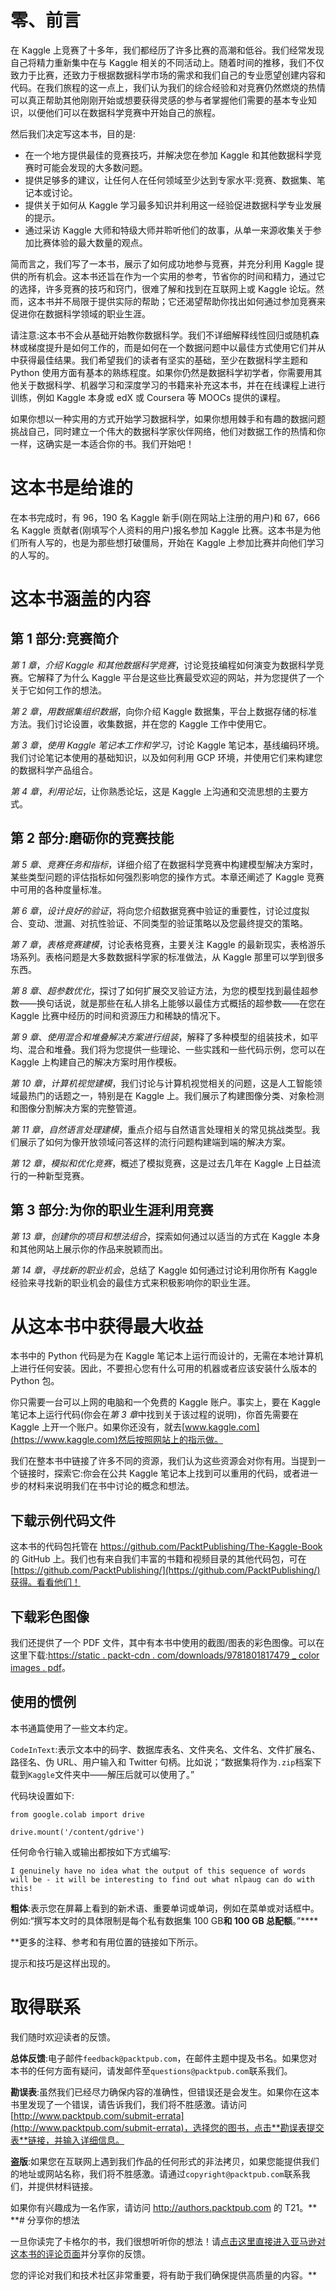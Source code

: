 

# 零、前言

在 Kaggle 上竞赛了十多年，我们都经历了许多比赛的高潮和低谷。我们经常发现自己将精力重新集中在与 Kaggle 相关的不同活动上。随着时间的推移，我们不仅致力于比赛，还致力于根据数据科学市场的需求和我们自己的专业愿望创建内容和代码。在我们旅程的这一点上，我们认为我们的综合经验和对竞赛仍然燃烧的热情可以真正帮助其他刚刚开始或想要获得灵感的参与者掌握他们需要的基本专业知识，以便他们可以在数据科学竞赛中开始自己的旅程。

然后我们决定写这本书，目的是:

*   在一个地方提供最佳的竞赛技巧，并解决您在参加 Kaggle 和其他数据科学竞赛时可能会发现的大多数问题。
*   提供足够多的建议，让任何人在任何领域至少达到专家水平:竞赛、数据集、笔记本或讨论。
*   提供关于如何从 Kaggle 学习最多知识并利用这一经验促进数据科学专业发展的提示。
*   通过采访 Kaggle 大师和特级大师并聆听他们的故事，从单一来源收集关于参加比赛体验的最大数量的观点。

简而言之，我们写了一本书，展示了如何成功地参与竞赛，并充分利用 Kaggle 提供的所有机会。这本书还旨在作为一个实用的参考，节省你的时间和精力，通过它的选择，许多竞赛的技巧和窍门，很难了解和找到在互联网上或 Kaggle 论坛。然而，这本书并不局限于提供实际的帮助；它还渴望帮助你找出如何通过参加竞赛来促进你在数据科学领域的职业生涯。

请注意:这本书不会从基础开始教你数据科学。我们不详细解释线性回归或随机森林或梯度提升是如何工作的，而是如何在一个数据问题中以最佳方式使用它们并从中获得最佳结果。我们希望我们的读者有坚实的基础，至少在数据科学主题和 Python 使用方面有基本的熟练程度。如果你仍然是数据科学初学者，你需要用其他关于数据科学、机器学习和深度学习的书籍来补充这本书，并在在线课程上进行训练，例如 Kaggle 本身或 edX 或 Coursera 等 MOOCs 提供的课程。

如果你想以一种实用的方式开始学习数据科学，如果你想用棘手和有趣的数据问题挑战自己，同时建立一个伟大的数据科学家伙伴网络，他们对数据工作的热情和你一样，这确实是一本适合你的书。我们开始吧！

# 这本书是给谁的

在本书完成时，有 96，190 名 Kaggle 新手(刚在网站上注册的用户)和 67，666 名 Kaggle 贡献者(刚填写个人资料的用户)报名参加 Kaggle 比赛。这本书是为他们所有人写的，也是为那些想打破僵局，开始在 Kaggle 上参加比赛并向他们学习的人写的。

# 这本书涵盖的内容

## 第 1 部分:竞赛简介

*第 1 章*，*介绍 Kaggle 和其他数据科学竞赛*，讨论竞技编程如何演变为数据科学竞赛。它解释了为什么 Kaggle 平台是这些比赛最受欢迎的网站，并为您提供了一个关于它如何工作的想法。

*第 2 章*，*用数据集组织数据*，向你介绍 Kaggle 数据集，平台上数据存储的标准方法。我们讨论设置，收集数据，并在您的 Kaggle 工作中使用它。

*第 3 章*，*使用 Kaggle 笔记本工作和学习*，讨论 Kaggle 笔记本，基线编码环境。我们讨论笔记本使用的基础知识，以及如何利用 GCP 环境，并使用它们来构建您的数据科学产品组合。

*第 4 章*，*利用论坛*，让你熟悉论坛，这是 Kaggle 上沟通和交流思想的主要方式。

## 第 2 部分:磨砺你的竞赛技能

*第 5 章*、*竞赛任务和指标*，详细介绍了在数据科学竞赛中构建模型解决方案时，某些类型问题的评估指标如何强烈影响您的操作方式。本章还阐述了 Kaggle 竞赛中可用的各种度量标准。

*第 6 章*，*设计良好的验证*，将向您介绍数据竞赛中验证的重要性，讨论过度拟合、变动、泄漏、对抗性验证、不同类型的验证策略以及您最终提交的策略。

*第 7 章*，*表格竞赛建模*，讨论表格竞赛，主要关注 Kaggle 的最新现实，表格游乐场系列。表格问题是大多数数据科学家的标准做法，从 Kaggle 那里可以学到很多东西。

*第 8 章*、*超参数优化*，探讨了如何扩展交叉验证方法，为您的模型找到最佳超参数——换句话说，就是那些在私人排名上能够以最佳方式概括的超参数——在您在 Kaggle 比赛中经历的时间和资源压力和稀缺的情况下。

*第 9 章*、*使用混合和堆叠解决方案进行组装*，解释了多种模型的组装技术，如平均、混合和堆叠。我们将为您提供一些理论、一些实践和一些代码示例，您可以在 Kaggle 上构建自己的解决方案时用作模板。

*第 10 章*，*计算机视觉建模*，我们讨论与计算机视觉相关的问题，这是人工智能领域最热门的话题之一，特别是在 Kaggle 上。我们展示了构建图像分类、对象检测和图像分割解决方案的完整管道。

*第 11 章*，*自然语言处理建模*，重点介绍与自然语言处理相关的常见挑战类型。我们展示了如何为像开放领域问答这样的流行问题构建端到端的解决方案。

*第 12 章*，*模拟和优化竞赛*，概述了模拟竞赛，这是过去几年在 Kaggle 上日益流行的一种新型竞赛。

## 第 3 部分:为你的职业生涯利用竞赛

*第 13 章*，*创建你的项目和想法组合*，探索如何通过以适当的方式在 Kaggle 本身和其他网站上展示你的作品来脱颖而出。

*第 14 章*，*寻找新的职业机会*，总结了 Kaggle 如何通过讨论利用你所有 Kaggle 经验来寻找新的职业机会的最佳方式来积极影响你的职业生涯。

# 从这本书中获得最大收益

本书中的 Python 代码是为在 Kaggle 笔记本上运行而设计的，无需在本地计算机上进行任何安装。因此，不要担心您有什么可用的机器或者应该安装什么版本的 Python 包。

你只需要一台可以上网的电脑和一个免费的 Kaggle 账户。事实上，要在 Kaggle 笔记本上运行代码(你会在*第 3 章*中找到关于该过程的说明)，你首先需要在 Kaggle 上开一个账户。如果你还没有，就去[www.kaggle.com](https://www.kaggle.com)然后按照网站上的指示做。

我们在整本书中链接了许多不同的资源，我们认为这些资源会对你有用。当提到一个链接时，探索它:你会在公共 Kaggle 笔记本上找到可以重用的代码，或者进一步的材料来说明我们在书中讨论的概念和想法。

## 下载示例代码文件

这本书的代码包托管在 https://github.com/PacktPublishing/The-Kaggle-Book 的 GitHub 上。我们也有来自我们丰富的书籍和视频目录的其他代码包，可在[https://github.com/PacktPublishing/](https://github.com/PacktPublishing/)获得。看看他们！

## 下载彩色图像

我们还提供了一个 PDF 文件，其中有本书中使用的截图/图表的彩色图像。可以在这里下载:[https://static . packt-cdn . com/downloads/9781801817479 _ color images . pdf](https://static.packt-cdn.com/downloads/9781801817479_ColorImages.pdf)。

## 使用的惯例

本书通篇使用了一些文本约定。

`CodeInText`:表示文本中的码字、数据库表名、文件夹名、文件名、文件扩展名、路径名、伪 URL、用户输入和 Twitter 句柄。比如说；“数据集将作为`.zip`档案下载到`Kaggle`文件夹中——解压后就可以使用了。”

代码块设置如下:

```
from google.colab import drive

drive.mount('/content/gdrive') 
```

任何命令行输入或输出都按如下方式编写:

```
I genuinely have no idea what the output of this sequence of words will be - it will be interesting to find out what nlpaug can do with this! 
```

**粗体**:表示您在屏幕上看到的新术语、重要单词或单词，例如在菜单或对话框中。例如:“撰写本文时的具体限制是每个私有数据集 100 GB**和 100 GB 总配额**。”****

 **更多的注释、参考和有用位置的链接如下所示。

提示和技巧是这样出现的。

# 取得联系

我们随时欢迎读者的反馈。

**总体反馈**:电子邮件`feedback@packtpub.com`，在邮件主题中提及书名。如果您对本书的任何方面有疑问，请发邮件至`questions@packtpub.com`联系我们。

**勘误表**:虽然我们已经尽力确保内容的准确性，但错误还是会发生。如果你在这本书里发现了一个错误，请告诉我们，我们将不胜感激。请访问[http://www.packtpub.com/submit-errata](http://www.packtpub.com/submit-errata)，选择您的图书，点击**勘误表提交表**链接，并输入详细信息。

**盗版**:如果您在互联网上遇到我们作品的任何形式的非法拷贝，如果您能提供我们的地址或网站名称，我们将不胜感激。请通过`copyright@packtpub.com`联系我们，并提供材料链接。

如果你有兴趣成为一名作家，请访问 http://authors.packtpub.com 的 T21。**  **# 分享你的想法

一旦你读完了卡格尔的书，我们很想听听你的想法！请[点击这里直接进入亚马逊对这本书的评论页面](https://packt.link/r/1-801-81747-2)并分享你的反馈。

您的评论对我们和技术社区非常重要，将有助于我们确保提供高质量的内容。**